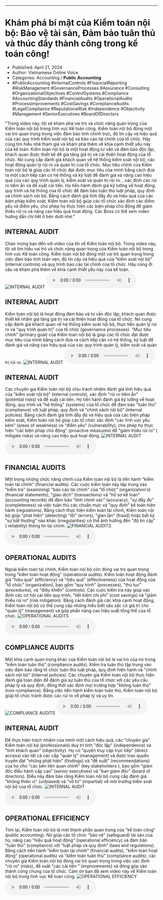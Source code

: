 
---

# Khám phá bí mật của Kiểm toán nội bộ: Bảo vệ tài sản, Đảm bảo tuân thủ và thúc đẩy thành công trong kế toán công!

- Published: April 21, 2024
- Author: Vietnamese Online Voice
- Categories: Accounting / **Public Accounting**
- #PublicAccounting #InternalControls #FinancialReporting #RiskManagement #GovernanceProcesses #Assurance #Consulting #OrganizationalObjectives #ControlSystems #Compliance #AccountingStandards #FinancialAudits #OperationalAudits #ProcessImprovements #CostSavings #ComplianceAudits #LegalCompliance #ReputationalRisk #Independence #Objectivity #Management #SeniorExecutives #BoardOfDirectors

"Trong video này, tôi sẽ khám phá vai trò và chức năng quan trọng của Kiểm toán nội bộ trong lĩnh vực Kế toán công. Kiểm toán nội bộ đóng một vai trò quan trọng trong việc đảm bảo tính chính trực, độ tin cậy và hiệu quả của các quy trình kiểm soát nội bộ và báo cáo tài chính của tổ chức. Hãy cùng tìm hiểu nhé tham gia và khám phá thêm về khía cạnh thiết yếu này của kế toán. Kiểm toán nội bộ là một hoạt động tư vấn và đảm bảo độc lập, khách quan được thiết kế để gia tăng giá trị và cải thiện hoạt động của tổ chức. Nó cung cấp đánh giá khách quan về hệ thống kiểm soát nội bộ, các hoạt động quản lý rủi ro và quản trị của tổ chức. Mục tiêu chính của Kiểm toán nội bộ là giúp các tổ chức đạt được mục tiêu của mình bằng cách đưa ra một cách tiếp cận có hệ thống và kỷ luật để đánh giá và nâng cao hiệu quả của các quy trình quản lý, kiểm soát và quản trị rủi ro. , xác định các rủi ro tiềm ẩn và đề xuất cải tiến. Họ tiến hành đánh giá kỹ lưỡng về hoạt động, quy trình và hệ thống của tổ chức để đảm bảo tuân thủ luật pháp, quy định và chính sách nội bộ. Bằng cách đánh giá tính đầy đủ và hiệu quả của các biện pháp kiểm soát, Kiểm toán nội bộ giúp các tổ chức xác định các điểm yếu và điểm yếu, cho phép họ thực hiện các biện pháp chủ động để giảm thiểu rủi ro và nâng cao hiệu quả hoạt động. Các Boss có thể xem video hướng dẫn chi tiết ở bên dưới nhé."


## INTERNAL AUDIT

Chào mừng bạn đến với video của tôi về Kiểm toán nội bộ. Trong video này, tôi sẽ tìm hiểu vai trò và chức năng quan trọng của Kiểm toán nội bộ trong lĩnh vực Kế toán công. Kiểm toán nội bộ đóng một vai trò quan trọng trong việc đảm bảo tính toàn vẹn, độ tin cậy và hiệu quả của "kiểm soát nội bộ" (internal controls) và quy trình báo cáo tài chính của tổ chức. Hãy cùng đi sâu và khám phá thêm về khía cạnh thiết yếu này của kế toán.
![INTERNAL AUDIT](https://http-archiver-apis-production-80.schnworks.com/storage/images/transitions/2024-04-21/transition--21154830268-Montserrat-Black-004895.jpg)
<audio controls>
    <source src="https://http-archiver-apis-production-80.schnworks.com/storage/audio/file-14080650978.mp3" type="audio/mpeg">
</audio>



## INTERNAL AUDIT

Kiểm toán nội bộ là hoạt động đảm bảo và tư vấn độc lập, khách quan được thiết kế nhằm gia tăng giá trị và cải thiện hoạt động của tổ chức. Nó cung cấp đánh giá khách quan về hệ thống kiểm soát nội bộ, thực tiễn quản lý rủi ro và "quy trình quản trị" của tổ chức (governance processes). "Mục tiêu chính" (primary goal) của Kiểm toán nội bộ là giúp các tổ chức đạt được mục tiêu của mình bằng cách đưa ra cách tiếp cận có hệ thống, kỷ luật để đánh giá và nâng cao hiệu quả của các quy trình quản lý, kiểm soát và quản trị rủi ro.
![INTERNAL AUDIT](https://http-archiver-apis-production-80.schnworks.com/storage/images/transitions/2024-04-21/transition-29846307317-Montserrat-SemiBold-880E4F.jpg)
<audio controls>
    <source src="https://http-archiver-apis-production-80.schnworks.com/storage/audio/file-515840238.mp3" type="audio/mpeg">
</audio>



## INTERNAL AUDIT

Các chuyên gia Kiểm toán nội bộ chịu trách nhiệm đánh giá tính hiệu quả của "kiểm soát nội bộ" (internal controls), xác định "rủi ro tiềm ẩn" (potential risks) và đề xuất cải tiến. Họ tiến hành đánh giá kỹ lưỡng về hoạt động, quy trình và "hệ thống" (systems) của tổ chức để đảm bảo "tuân thủ" (compliance) với luật pháp, quy định và "chính sách nội bộ" (internal policies). Bằng cách đánh giá tính đầy đủ và hiệu quả của các biện pháp kiểm soát, Kiểm toán nội bộ giúp các tổ chức xác định "các lĩnh vực yếu kém" (areas of weakness) và "điểm yếu" (vulnerability), cho phép họ thực hiện "các biện pháp chủ động" (proactive measures) để "giảm thiểu rủi ro" ( mitigate risks) và nâng cao hiệu quả hoạt động.
![INTERNAL AUDIT](https://http-archiver-apis-production-80.schnworks.com/storage/images/transitions/2024-04-21/transition-25713223677-Montserrat-SemiBold-9C27B0.jpg)
<audio controls>
    <source src="https://http-archiver-apis-production-80.schnworks.com/storage/audio/file-3280934691.mp3" type="audio/mpeg">
</audio>



## FINANCIAL AUDITS

Một trong những chức năng chính của Kiểm toán nội bộ là tiến hành "kiểm toán tài chính" (financial audits). Các cuộc kiểm toán này tập trung vào "kiểm tra" (examining) "báo cáo tài chính" của "tổ chức" (organization's) (financial statements), "giao dịch" (transactions) và "hồ sơ kế toán" (accounting records) để đảm bảo "tính chính xác" (accuracy), "sự đầy đủ" (completeness) và việc tuân thủ các chuẩn mực và "quy định" kế toán hiện hành (regulations). Bằng cách thực hiện kiểm toán tài chính, Kiểm toán nội bộ giúp "phát hiện" (detecting) "lỗi" (errors), "gian lận" (fraud) hoặc bất kỳ "sự bất thường" nào khác (irregularities) có thể ảnh hưởng đến "độ tin cậy" ( reliability) thông tin tài chính.
![FINANCIAL AUDITS](https://http-archiver-apis-production-80.schnworks.com/storage/images/transitions/2024-04-21/transition-2789075490-Montserrat-Thin-283593.jpg)
<audio controls>
    <source src="https://http-archiver-apis-production-80.schnworks.com/storage/audio/file-47984979608.mp3" type="audio/mpeg">
</audio>



## OPERATIONAL AUDITS

Ngoài kiểm toán tài chính, Kiểm toán nội bộ còn đóng vai trò quan trọng trong "kiểm toán hoạt động" (operational audits). Kiểm toán hoạt động đánh giá "hiệu quả" (efficiency) và "hiệu quả" (effectiveness) của hoạt động của "tổ chức" (organization), bao gồm "quy trình" (processes), "thủ tục" (procedures), và "điều khiển" (controls). Các cuộc kiểm tra này giúp xác định các cơ hội cải tiến quy trình, "tiết kiệm chi phí" (cost savings) và "giảm thiểu rủi ro" (risk mitigation). Bằng cách đánh giá các khía cạnh hoạt động, Kiểm toán nội bộ có thể cung cấp những hiểu biết sâu sắc có giá trị cho "quản lý" (management) và góp phần nâng cao hiệu suất tổng thể của tổ chức.
![OPERATIONAL AUDITS](https://http-archiver-apis-production-80.schnworks.com/storage/images/transitions/2024-04-21/transition-16023419772-Montserrat-Bold-880E4F.jpg)
<audio controls>
    <source src="https://http-archiver-apis-production-80.schnworks.com/storage/audio/file-26986478669.mp3" type="audio/mpeg">
</audio>



## COMPLIANCE AUDITS

Một khía cạnh quan trọng khác của Kiểm toán nội bộ là vai trò của nó trong "kiểm toán tuân thủ" (compliance audits). Kiểm tra tuân thủ tập trung vào việc đảm bảo rằng tổ chức tuân thủ luật pháp, quy định hiện hành và "chính sách nội bộ" (internal policies). Các chuyên gia Kiểm toán nội bộ thực hiện đánh giá toàn diện để đánh giá sự tuân thủ của tổ chức với các yêu cầu pháp lý và quy định, đồng thời xác định mọi trường hợp "không tuân thủ" (non-compliance). Bằng việc tiến hành kiểm toán tuân thủ, Kiểm toán nội bộ giúp tổ chức tránh được các rủi ro về pháp lý và uy tín.
![COMPLIANCE AUDITS](https://http-archiver-apis-production-80.schnworks.com/storage/images/transitions/2024-04-21/transition-16026125851-Montserrat-Black-9C27B0.jpg)
<audio controls>
    <source src="https://http-archiver-apis-production-80.schnworks.com/storage/audio/file-30529645555.mp3" type="audio/mpeg">
</audio>



## INTERNAL AUDIT

Để thực hiện trách nhiệm của mình một cách hiệu quả, các "chuyên gia" Kiểm toán nội bộ (professionals) duy trì tính "độc lập" (independence) và "tính khách quan" (objectivity). Họ có "quyền truy cập trực tiếp" (direct access) vào tất cả các cấp "quản lý" (management) và được trao quyền truyền đạt "những phát hiện" (findings) và "đề xuất" (recommendations) của họ cho "các bên liên quan chính" (key stakeholders ), bao gồm "giám đốc điều hành cấp cao" (senior executives) và "ban giám đốc" (board of directors). Điều này đảm bảo rằng Kiểm toán nội bộ cung cấp đánh giá "không thiên vị" (unbiased) và "vô tư" (impartial) về môi trường kiểm soát nội bộ của tổ chức.
![INTERNAL AUDIT](https://http-archiver-apis-production-80.schnworks.com/storage/images/transitions/2024-04-21/transition-13908187188-Montserrat-Regular-9C27B0.jpg)
<audio controls>
    <source src="https://http-archiver-apis-production-80.schnworks.com/storage/audio/file-61522990061.mp3" type="audio/mpeg">
</audio>



## OPERATIONAL EFFICIENCY

Tóm lại, Kiểm toán nội bộ là một thành phần quan trọng của "kế toán công" (public accounting). Nó giúp các tổ chức "bảo vệ" (safeguard) tài sản của họ, nâng cao "hiệu quả hoạt động" (operational efficiency) và đảm bảo "tuân thủ" (compliance) với "luật pháp và quy định" (laws and regulations). Bằng cách tiến hành "kiểm toán tài chính" (financial audits), "kiểm toán hoạt động" (operational audits) và "kiểm toán tuân thủ" (compliance audits), các chuyên gia Kiểm toán nội bộ đóng vai trò quan trọng trong việc xác định "rủi ro" (risks), đề xuất "các cải tiến " (improvements) và đóng góp vào thành công chung của tổ chức. Cảm ơn bạn đã xem video này về Kiểm toán nội bộ trong lĩnh vực Kế toán công.
![OPERATIONAL EFFICIENCY](https://http-archiver-apis-production-80.schnworks.com/storage/images/transitions/2024-04-21/transition-52128728629-Montserrat-Medium-004895.jpg)
<audio controls>
    <source src="https://http-archiver-apis-production-80.schnworks.com/storage/audio/file-20011496462.mp3" type="audio/mpeg">
</audio>

